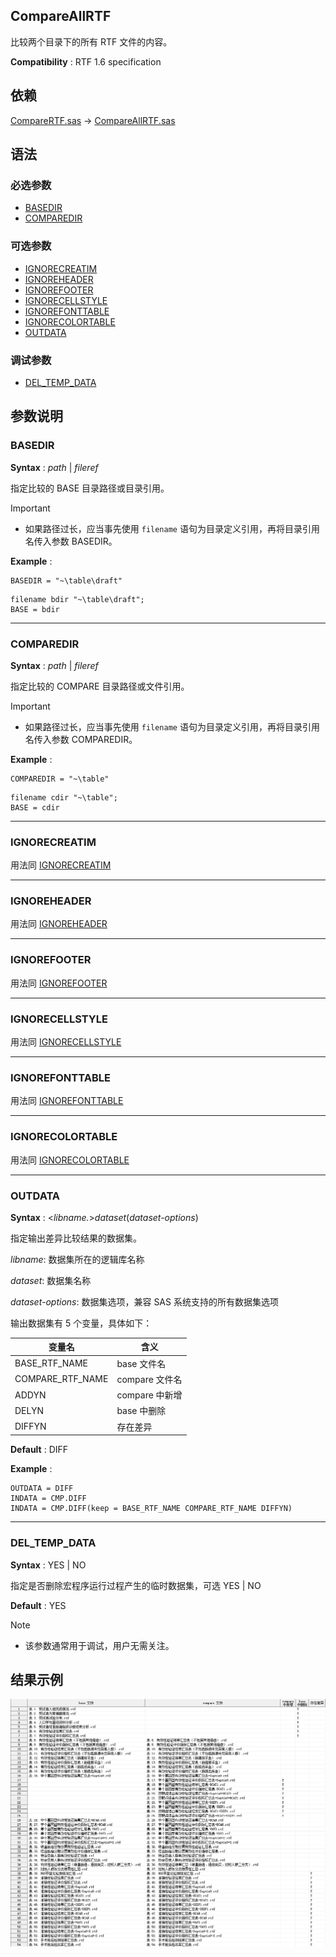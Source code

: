 ## CompareAllRTF

比较两个目录下的所有 RTF 文件的内容。

**Compatibility** : RTF 1.6 specification

## 依赖

[CompareRTF.sas](../docs/CompareRTF.md) -> [CompareAllRTF.sas](../docs/CompareAllRTF.md)

## 语法

### 必选参数

- [BASEDIR](#basedir)
- [COMPAREDIR](#comparedir)

### 可选参数

- [IGNORECREATIM](#ignorecreatim)
- [IGNOREHEADER](#ignoreheader)
- [IGNOREFOOTER](#ignorefooter)
- [IGNORECELLSTYLE](#ignorecellstyle)
- [IGNOREFONTTABLE](#ignorefonttable)
- [IGNORECOLORTABLE](#ignorecolortable)
- [OUTDATA](#outdata)

### 调试参数

- [DEL_TEMP_DATA](#del_temp_data)

## 参数说明

### BASEDIR

**Syntax** : _path_ | _fileref_

指定比较的 BASE 目录路径或目录引用。

> [!IMPORTANT]
>
> - 如果路径过长，应当事先使用 `filename` 语句为目录定义引用，再将目录引用名传入参数 BASEDIR。

**Example** :

```sas
BASEDIR = "~\table\draft"
```

```sas
filename bdir "~\table\draft";
BASE = bdir
```

---

### COMPAREDIR

**Syntax** : _path_ | _fileref_

指定比较的 COMPARE 目录路径或文件引用。

> [!IMPORTANT]
>
> - 如果路径过长，应当事先使用 `filename` 语句为目录定义引用，再将目录引用名传入参数 COMPAREDIR。

**Example** :

```sas
COMPAREDIR = "~\table"
```

```sas
filename cdir "~\table";
BASE = cdir
```

---

### IGNORECREATIM

用法同 [IGNORECREATIM](./CompareRTF.md#ignorecreatim)

---

### IGNOREHEADER

用法同 [IGNOREHEADER](./CompareRTF.md#ignoreheader)

---

### IGNOREFOOTER

用法同 [IGNOREFOOTER](./CompareRTF.md#ignorefooter)

---

### IGNORECELLSTYLE

用法同 [IGNORECELLSTYLE](./CompareRTF.md#ignorecellstyle)

---

### IGNOREFONTTABLE

用法同 [IGNOREFONTTABLE](./CompareRTF.md#ignorefonttable)

---

### IGNORECOLORTABLE

用法同 [IGNORECOLORTABLE](./CompareRTF.md#ignorecolortable)

---

### OUTDATA

**Syntax** : <_libname._>_dataset_(_dataset-options_)

指定输出差异比较结果的数据集。

_libname_: 数据集所在的逻辑库名称

_dataset_: 数据集名称

_dataset-options_: 数据集选项，兼容 SAS 系统支持的所有数据集选项

输出数据集有 5 个变量，具体如下：

| 变量名           | 含义           |
| ---------------- | -------------- |
| BASE_RTF_NAME    | base 文件名    |
| COMPARE_RTF_NAME | compare 文件名 |
| ADDYN            | compare 中新增 |
| DELYN            | base 中删除    |
| DIFFYN           | 存在差异       |

**Default** : DIFF

**Example** :

```sas
OUTDATA = DIFF
INDATA = CMP.DIFF
INDATA = CMP.DIFF(keep = BASE_RTF_NAME COMPARE_RTF_NAME DIFFYN)
```

---

### DEL_TEMP_DATA

**Syntax** : YES | NO

指定是否删除宏程序运行过程产生的临时数据集，可选 YES | NO

**Default** : YES

> [!NOTE]
>
> - 该参数通常用于调试，用户无需关注。

## 结果示例

![](./assets/CompareAllRTF-regular-result.png)
